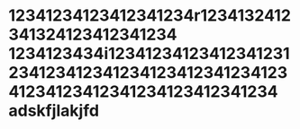 12341234123412341234r1234132412341324123412341234
1234123434i1234123412341234123123412341234123412341234123412341234123412341234123412341234
adskfjlakjfd
=====
